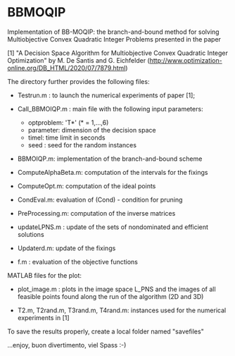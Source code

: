 # BBMOQIP
Implementation of  BB-MOQIP: the branch-and-bound method for solving  Multiobjective Convex Quadratic Integer Problems  presented in the paper 

[1] "A Decision Space Algorithm for Multiobjective Convex Quadratic Integer Optimization"  by M. De Santis and G. Eichfelder (http://www.optimization-online.org/DB_HTML/2020/07/7879.html)


The directory  further provides the following files:


- Testrun.m : to launch the numerical experiments of paper [1];

- Call_BBMOIQP.m : main file with  the following input parameters:
  * optproblem: 'T*' (* = 1,...,6)
  * parameter: dimension of the decision space
  * timel: time limit in seconds
  * seed : seed for the random instances

- BBMOIQP.m: implementation of the branch-and-bound scheme

- ComputeAlphaBeta.m: computation of the intervals for the fixings
 		      
- ComputeOpt.m: computation of the ideal points

- CondEval.m: evaluation of (Cond) - condition for pruning

- PreProcessing.m: computation of the inverse matrices 

- updateLPNS.m : update of the sets of nondominated and efficient solutions

- Updaterd.m: update of the fixings

- f.m : evaluation of the objective functions
 
MATLAB files for the plot:
- plot_image.m : plots in the image space L_PNS and the images of all feasible 
		points found along the run of the algorithm (2D and 3D)

- T2.m, T2rand.m, T3rand.m, T4rand.m: instances used for the numerical 
 				     experiments in [1]
				     
To save the results properly, create a local folder named "savefiles"


...enjoy, buon divertimento, viel Spass :-)

